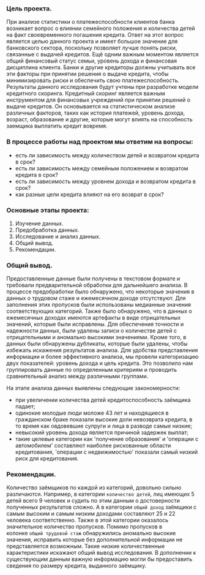 ### Цель проекта.
При анализе статистики о платежеспособности клиентов банка возникает вопрос о влиянии семейного положения и количества детей на факт своевременного погашения кредита. Ответ на этот вопрос является целью данного проекта и имеет большое значение для банковского сектора, поскольку позволяет лучше понять риски, связанные с выдачей кредитов.
Ещё одним важным моментом является общий финансовый статус семьи, уровень дохода и финансовая дисциплина клиента. Банки и другие кредиторы должны учитывать все эти факторы при принятии решения о выдаче кредита, чтобы минимизировать риски и обеспечить свою платежеспособность.
Результаты данного исследования будут учтены при разработке модели кредитного скоринга. Кредитный скоринг является важным инструментом для финансовых учреждений при принятии решений о выдаче кредитов. Он основывается на статистическом анализе различных факторов, таких как история платежей, уровень дохода, возраст, образование и другие, которые могут влиять на способность заемщика выплатить кредит вовремя.

### В процессе работы над проектом мы ответим на вопросы:
- есть ли зависимость между количеством детей и возвратом кредита в срок?
- есть ли зависимость между семейным положением и возвратом кредита в срок?
- есть ли зависимость между уровнем дохода и возвратом кредита в срок?
- как разные цели кредита влияют на его возврат в срок?

### Основные этапы проекта:
1. Изучение данных.
2. Предобработка данных.
3. Исследование и анализ данных.
4. Общий вывод.
5. Рекомендации.

### Общий вывод.
Предоставленные данные были получены в текстовом формате и требовали предварительной обработки для дальнейшего анализа. В процессе предобработки было обнаружено, что некоторые значения в данных о трудовом стаже и ежемесячном доходе отсутствуют. Для заполнения этих пропусков были использованы медианные значения соответствующих категорий. Также было обнаружено, что в данных о ежемесячных доходах имеются артефакты в виде отрицательных значений, которые были исправлены. Для обеспечения точности и надежности данных, были удалены записи о количестве детей с отрицательными и аномально высокими значениями. Кроме того, в данных были обнаружены дубликаты, которые были удалены, чтобы избежать искажения результатов анализа. Для удобства представления информации и более эффективного анализа, мы провели категоризацию двух показателей: уровень дохода и цель кредита. Это позволило нам группировать данные по определенным критериям и проводить сравнительный анализ между различными группами.

На этапе анализа данных выявлены следующие закономерности:

- при увеличении количества детей кредитоспособность заёмщика падает;
- одинокие молодые люди моложе 43 лет и находящиеся в гражданском браке показали высокие доли невозврата кредита, в то время как овдовевшие супруги и лица в разводе самые низкие;
- невысокий уровень дохода является причиной задержек выплат;
- такие целевые категории как 'получение образования' и 'операции с автомобилем' составляют наиболее рискованные области кредитования, 'операции с недвижимостью' показали самый низкий риск для кредитования.

### Рекомендации.
Количество заёмщиков по каждой из категорий, довольно сильно различаются. Например, в категории `количество детей`, лиц имеющих 5 детей всего 9 человек и судить по этим данным о достоверности полученных результатов сложно. А в категории `общий доход` заёмщики с самым высоким и самым низким доходами составляют 25 и 22 человека соответственно. Также в этой категории оказалось значительное количество пропусков. Помимо пропусков в колонке `общий трудовой стаж` обнаружились аномально высокие значения, исправить которые без дополнительной информации не представляется возможным. Такие низкие количественные характеристики искажают общий вывод исследования. В дополнении к существующим данным важную информацию могли бы предоставить сведения по размеру кредита, выданного заёмщику.
